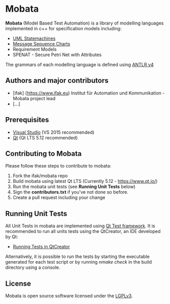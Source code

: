 # Mobata 

**Mobata** (Model Based Test Automation) is a library of modelling languages implemented in c++ for specification models including:
- [UML Statemachines](https://en.wikipedia.org/wiki/UML_state_machine)
- [Message Sequence Charts](https://en.wikipedia.org/wiki/Message_sequence_chart)
- Requirement Models
- SPENAT - Secure Petri Net with Attributes

The grammars of each modelling language is defined using [ANTLR v4](https://github.com/antlr/antlr4)

## Authors and major contributors
- [ifak] (https://www.ifak.eu)
Institut für Automation und Kommunikation - Mobata project lead
- [...]

## Prerequisites
- [Visual Studio](https://www.visualstudio.com/vs/community/) (VS 2015 recommended)
- [Qt](https://www.qt.io/) (Qt LTS 5.12 recommended)

## Contributing to Mobata
Please follow these steps to contribute to mobata:
1. Fork the ifak/mobata repo
2. Build mobata using latest Qt LTS (Currently 5.12 - https://www.qt.io/)
3. Run the mobata unit tests (see **Running Unit Tests** below)
4. Sign the **contributors.txt** if you've not done so before.
5. Create a pull request including your change

## Running Unit Tests
All Unit Tests in mobata are implemented using [Qt Test framework](https://doc.qt.io/qt-5/qttest-index.html).
It is recommended to run all units tests using the QtCreator, an IDE developed by Qt:
- [Running Tests in QtCreator](https://doc.qt.io/qtcreator/creator-autotest.html#building-and-running-tests)

Alternatively, it is possible to run the tests by starting the executable generated for each test script or by running *nmake check* in the build directory using a console.

## License
Mobata is open source software licensed under the [LGPLv3](https://github.com/ifak/mobata/blob/master/LICENSE).



